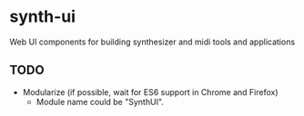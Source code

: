 # synth-ui

Web UI components for building synthesizer and midi tools and applications

## TODO

- Modularize (if possible, wait for ES6 support in Chrome and Firefox)
    - Module name could be "SynthUI".